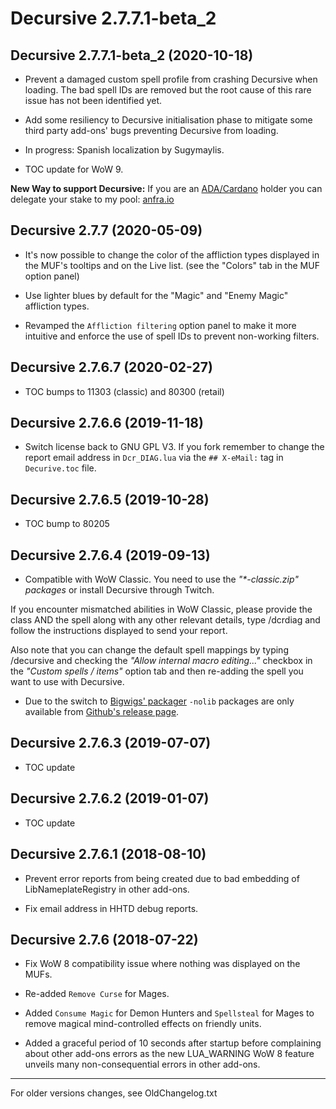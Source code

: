 Decursive 2.7.7.1-beta_2
========================


Decursive 2.7.7.1-beta_2 (2020-10-18)
-------------------------------------

- Prevent a damaged custom spell profile from crashing Decursive when loading.
  The bad spell IDs are removed but the root cause of this rare issue has not been identified yet.

- Add some resiliency to Decursive initialisation phase to mitigate some third party
  add-ons' bugs preventing Decursive from loading.

- In progress: Spanish localization by Sugymaylis.

- TOC update for WoW 9.


**New Way to support Decursive:** If you are an [ADA/Cardano](https://cardano.org) holder you can
delegate your stake to my pool: [anfra.io](https://anfra.io)


Decursive 2.7.7 (2020-05-09)
----------------------------

- It's now possible to change the color of the affliction types displayed in
  the MUF's tooltips and on the Live list.
  (see the "Colors" tab in the MUF option panel)

- Use lighter blues by default for the "Magic" and "Enemy Magic" affliction types.

- Revamped the `Affliction filtering` option panel to make it more intuitive
  and enforce the use of spell IDs to prevent non-working filters.


Decursive 2.7.6.7 (2020-02-27)
------------------------------

- TOC bumps to 11303 (classic) and 80300 (retail)


Decursive 2.7.6.6 (2019-11-18)
------------------------------

- Switch license back to GNU GPL V3. If you fork remember to change the report
  email address in `Dcr_DIAG.lua` via the `## X-eMail:` tag in `Decurive.toc` file.


Decursive 2.7.6.5 (2019-10-28)
-----------------------------

- TOC bump to 80205


Decursive 2.7.6.4 (2019-09-13)
-----------------------------

- Compatible with WoW Classic. You need to use the _"*-classic.zip" packages_
  or install Decursive through Twitch.

If you encounter mismatched abilities in WoW Classic, please provide the class
AND the spell along with any other relevant details, type /dcrdiag and follow
the instructions displayed to send your report.

Also note that you can change the default spell mappings by typing /decursive
and checking the _"Allow internal macro editing..."_ checkbox in the  _"Custom spells / items"_
option tab and then re-adding the spell you want to use with Decursive.

- Due to the switch to [Bigwigs' packager][BigwigsPackager] `-nolib` packages are only available
  from [Github's release page][GithubReleases].


Decursive 2.7.6.3 (2019-07-07)
------------------------------

- TOC update


Decursive 2.7.6.2 (2019-01-07)
------------------------------

- TOC update


Decursive 2.7.6.1 (2018-08-10)
------------------------------

- Prevent error reports from being created due to bad embedding of
  LibNameplateRegistry in other add-ons.

- Fix email address in HHTD debug reports.


Decursive 2.7.6 (2018-07-22)
----------------------------

- Fix WoW 8 compatibility issue where nothing was displayed on the MUFs.

- Re-added `Remove Curse` for Mages.

- Added `Consume Magic` for Demon Hunters and `Spellsteal` for Mages to remove
  magical mind-controlled effects on friendly units.

- Added a graceful period of 10 seconds after startup before complaining about
  other add-ons errors as the new LUA_WARNING WoW 8 feature unveils many
  non-consequential errors in other add-ons.


***
For older versions changes, see OldChangelog.txt


[ticket]: https://www.wowace.com/projects/decursive/issues
[GithubReleases]: https://github.com/2072/Decursive/releases
[BigwigsPackager]: https://github.com/BigWigsMods/packager
